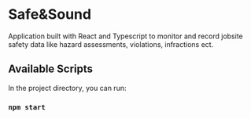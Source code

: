 # Safe&Sound

Application built with React and Typescript to monitor and record jobsite safety data like hazard assessments, violations, infractions ect.

## Available Scripts

In the project directory, you can run:

### `npm start`


